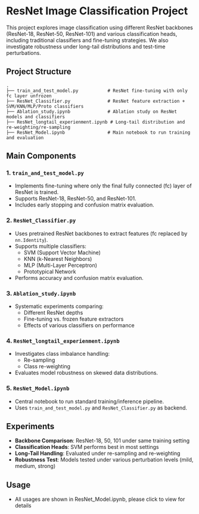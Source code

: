 # ResNet Image Classification Project

This project explores image classification using different ResNet backbones (ResNet-18, ResNet-50, ResNet-101) and various classification heads, including traditional classifiers and fine-tuning strategies. We also investigate robustness under long-tail distributions and test-time perturbations.

##  Project Structure

```
.
├── train_and_test_model.py           # ResNet fine-tuning with only fc layer unfrozen
├── ResNet_Classifier.py              # ResNet feature extraction + SVM/KNN/MLP/Proto classifiers
├── Ablation_study.ipynb              # Ablation study on ResNet models and classifiers
├── ResNet_longtail_experienment.ipynb # Long-tail distribution and re-weighting/re-sampling
├── ResNet_Model.ipynb                # Main notebook to run training and evaluation
```

##  Main Components

### 1. `train_and_test_model.py`
- Implements fine-tuning where only the final fully connected (fc) layer of ResNet is trained.
- Supports ResNet-18, ResNet-50, and ResNet-101.
- Includes early stopping and confusion matrix evaluation.

### 2. `ResNet_Classifier.py`
- Uses pretrained ResNet backbones to extract features (fc replaced by `nn.Identity`).
- Supports multiple classifiers:
  - SVM (Support Vector Machine)
  - KNN (k-Nearest Neighbors)
  - MLP (Multi-Layer Perceptron)
  - Prototypical Network
- Performs accuracy and confusion matrix evaluation.

### 3. `Ablation_study.ipynb`
- Systematic experiments comparing:
  - Different ResNet depths
  - Fine-tuning vs. frozen feature extractors
  - Effects of various classifiers on performance

### 4. `ResNet_longtail_experienment.ipynb`
- Investigates class imbalance handling:
  - Re-sampling
  - Class re-weighting
- Evaluates model robustness on skewed data distributions.

### 5. `ResNet_Model.ipynb`
- Central notebook to run standard training/inference pipeline.
- Uses `train_and_test_model.py` and `ResNet_Classifier.py` as backend.

##  Experiments

- **Backbone Comparison**: ResNet-18, 50, 101 under same training setting
- **Classification Heads**: SVM performs best in most settings
- **Long-Tail Handling**: Evaluated under re-sampling and re-weighting
- **Robustness Test**: Models tested under various perturbation levels (mild, medium, strong)

## Usage
- All usages are shown in ResNet_Model.ipynb, please click to view for details